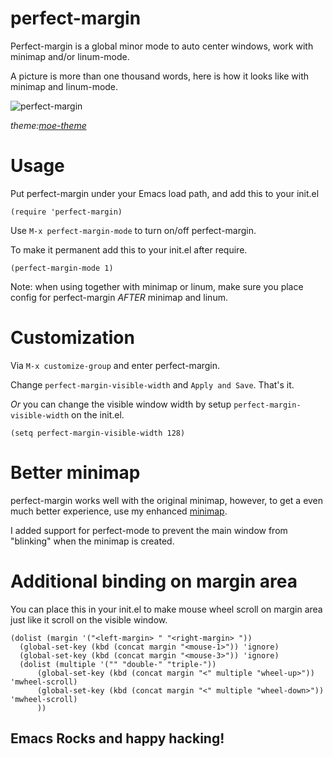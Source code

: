 perfect-margin
==============

Perfect-margin is a global minor mode to auto center windows, work with minimap and/or linum-mode.

A picture is more than one thousand words, here is how it looks like with minimap and linum-mode.

<span class="image-600">![perfect-margin](https://raw.githubusercontent.com/mpwang/mpwang.github.io/master/media/files/perfect-margin.gif)</span>

_theme:[moe-theme](https://github.com/kuanyui/moe-theme.el)_

# Usage

Put perfect-margin under your Emacs load path, and add this to your init.el

    (require 'perfect-margin)

Use `M-x perfect-margin-mode` to turn on/off perfect-margin.

To make it permanent add this to your init.el after require.

    (perfect-margin-mode 1)

Note: when using together with minimap or linum, make sure you place config for perfect-margin *AFTER* minimap and linum.

# Customization

Via `M-x customize-group` and enter perfect-margin.

Change `perfect-margin-visible-width` and `Apply and Save`. That's it.

*Or* you can change the visible window width by setup `perfect-margin-visible-width` on the init.el.

    (setq perfect-margin-visible-width 128)

# Better minimap
perfect-margin works well with the original minimap, however, to get a even much better experience, use my enhanced [minimap](https://github.com/mpwang/emacs-minimap).

I added support for perfect-mode to prevent the main window from "blinking" when the minimap is created.

# Additional binding on margin area

You can place this in your init.el to make mouse wheel scroll on margin area just like it scroll on the visible window.

    (dolist (margin '("<left-margin> " "<right-margin> "))
      (global-set-key (kbd (concat margin "<mouse-1>")) 'ignore)
      (global-set-key (kbd (concat margin "<mouse-3>")) 'ignore)
      (dolist (multiple '("" "double-" "triple-"))
          (global-set-key (kbd (concat margin "<" multiple "wheel-up>")) 'mwheel-scroll)
          (global-set-key (kbd (concat margin "<" multiple "wheel-down>")) 'mwheel-scroll)
          ))


## Emacs Rocks and happy hacking!
